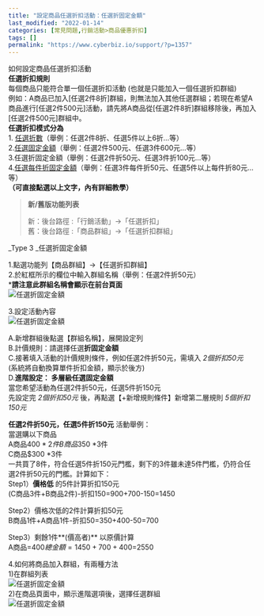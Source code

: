 ```yaml
---
title: "設定商品任選折扣活動：任選折固定金額"
last_modified: "2022-01-14"
categories: [常見問題,行銷活動>商品優惠折扣]
tags: []
permalink: "https://www.cyberbiz.io/support/?p=1357"
---
```


如何設定商品任選折扣活動  
**任選折扣規則**  
每個商品只能符合單一個任選折扣活動 (也就是只能加入一個任選折扣群組)  
例如：A商品已加入[任選2件8折]群組，則無法加入其他任選群組；若現在希望A商品進行[任選2件500元]活動，請先將A商品從[任選2件8折]群組移除後，再加入[任選2件500元]群組中。  
**任選折扣模式分為**  
1\. [任選折數](https://www.cyberbiz.co/support/?p=1304)（舉例：任選2件8折、任選5件以上6折…等）  
2.[任選固定金額](https://www.cyberbiz.co/support/?p=1335)（舉例：任選2件500元、任選3件600元…等）  
3.任選折固定金額（舉例：任選2件折50元、任選3件折100元…等）  
4.[任選每件折固定金額](https://www.cyberbiz.co/support/?p=1380)（舉例：任選3件每件折50元、任選5件以上每件折80元…等）  
**（可直接點選以上文字，內有詳細教學）**

> **新/舊版功能列表**
>
> 新：後台路徑 :「行銷活動」→「任選折扣」  
> 舊：後台路徑 :「商品群組」→「任選折扣群組」

_Type 3  _任選折固定金額

1.點選功能列【商品群組】→【任選折扣群組】  
2.於紅框所示的欄位中輸入群組名稱（舉例：任選2件折50元）  
***請注意此群組名稱會顯示在前台頁面**  
![任選折固定金額](https://www.cyberbiz.co/support/wp-content/uploads/2019/03/任選折扣1.png)

3.設定活動內容  
![任選折固定金額](https://www.cyberbiz.co/support/wp-content/uploads/2019/03/任選折扣18.png)

A.新增群組後點選【群組名稱】，展開設定列  
B.計價規則：請選擇任選**折固定金額**  
C.接著填入活動的計價規則條件，例如任選2件折50元，需填入 _2個折扣50元_  
(系統將自動換算單件折扣金額，顯示於後方)  
D.**進階設定： 多層級任選固定金額**  
當您希望活動為任選2件折50元，任選5件折150元  
先設定完 _2個折扣50元_ 後，再點選【+新增規則條件】新增第二層規則 _5個折扣150元_

**任選2件折50元，任選5件折150元** 活動舉例：  
當選購以下商品  
A商品$400 *2件  
B商品$350 *3件  
C商品$300 *3件  
一共買了8件，符合任選5件折150元門檻，剩下的3件雖未達5件門檻，仍符合任選2件折50元的門檻。計算如下：  
Step1）**價格低** 的5件計算折扣150元  
(C商品3件+B商品2件)-折扣150=900+700-150=1450

Step2）價格次低的2件計算折扣50元  
B商品1件+A商品1件-折扣50=350+400-50=700

Step3）剩餘1件**(價高者)** 以原價計算  
A商品=$400  
總金額=1450+700+400=$2550

4.如何將商品加入群組，有兩種方法  
1)在群組列表  
![任選折固定金額](https://www.cyberbiz.co/support/wp-content/uploads/2019/03/任選折扣19.png)  
2)在商品頁面中，顯示進階選項後，選擇任選群組  
![任選折固定金額](https://www.cyberbiz.co/support/wp-content/uploads/2019/03/任選折扣20.png)

